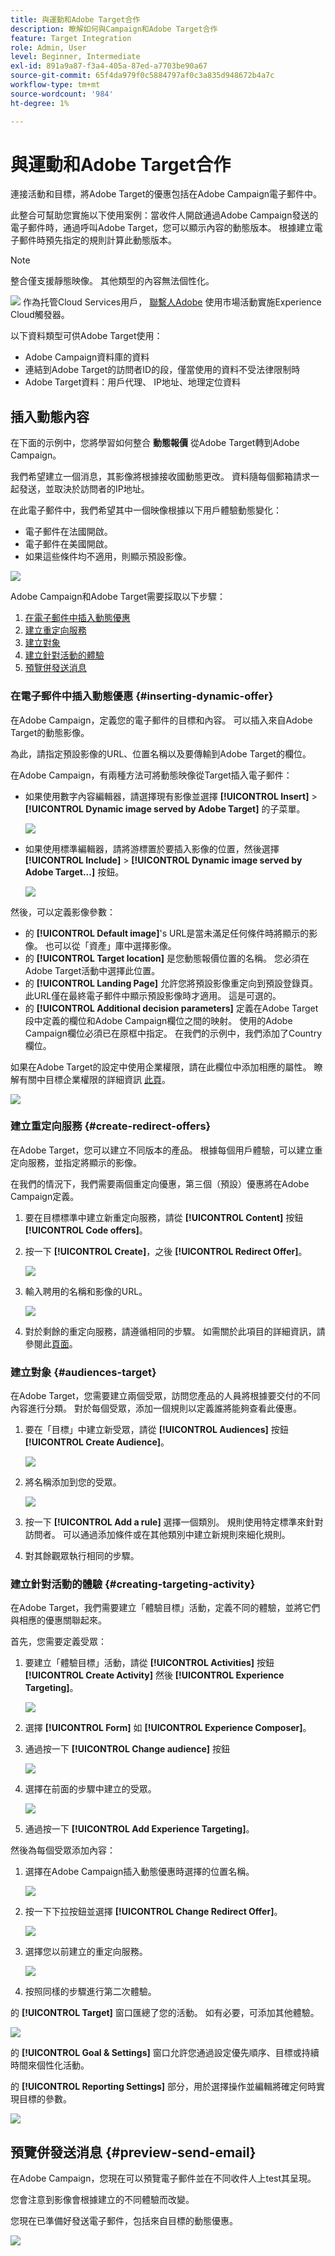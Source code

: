 ```yaml
---
title: 與運動和Adobe Target合作
description: 瞭解如何與Campaign和Adobe Target合作
feature: Target Integration
role: Admin, User
level: Beginner, Intermediate
exl-id: 891a9a87-f3a4-405a-87ed-a7703be90a67
source-git-commit: 65f4da979f0c5884797af0c3a835d948672b4a7c
workflow-type: tm+mt
source-wordcount: '984'
ht-degree: 1%

---
```


# 與運動和Adobe Target合作

連接活動和目標，將Adobe Target的優惠包括在Adobe Campaign電子郵件中。

此整合可幫助您實施以下使用案例：當收件人開啟通過Adobe Campaign發送的電子郵件時，通過呼叫Adobe Target，您可以顯示內容的動態版本。 根據建立電子郵件時預先指定的規則計算此動態版本。

>[!NOTE]
>整合僅支援靜態映像。 其他類型的內容無法個性化。

![](../assets/do-not-localize/speech.png)  作為托管Cloud Services用戶， [聯繫人Adobe](../start/campaign-faq.md#support) 使用市場活動實施Experience Cloud觸發器。

以下資料類型可供Adobe Target使用：

* Adobe Campaign資料庫的資料
* 連結到Adobe Target的訪問者ID的段，僅當使用的資料不受法律限制時
* Adobe Target資料：用戶代理、 IP地址、地理定位資料

## 插入動態內容

在下面的示例中，您將學習如何整合 **動態報價** 從Adobe Target轉到Adobe Campaign。

我們希望建立一個消息，其影像將根據接收國動態更改。 資料隨每個郵箱請求一起發送，並取決於訪問者的IP地址。

在此電子郵件中，我們希望其中一個映像根據以下用戶體驗動態變化：

* 電子郵件在法國開啟。
* 電子郵件在美國開啟。
* 如果這些條件均不適用，則顯示預設影像。

![](assets/target_4.png)

Adobe Campaign和Adobe Target需要採取以下步驟：

1. [在電子郵件中插入動態優惠](#inserting-dynamic-offer)
1. [建立重定向服務](#create-redirect-offers)
1. [建立對象](#audiences-target)
1. [建立針對活動的體驗](#creating-targeting-activity)
1. [預覽併發送消息](#preview-send-email)

### 在電子郵件中插入動態優惠 {#inserting-dynamic-offer}

在Adobe Campaign，定義您的電子郵件的目標和內容。 可以插入來自Adobe Target的動態影像。

為此，請指定預設影像的URL、位置名稱以及要傳輸到Adobe Target的欄位。

在Adobe Campaign，有兩種方法可將動態映像從Target插入電子郵件：

* 如果使用數字內容編輯器，請選擇現有影像並選擇 **[!UICONTROL Insert]** > **[!UICONTROL Dynamic image served by Adobe Target]** 的子菜單。

   ![](assets/target_5.png)

* 如果使用標準編輯器，請將游標置於要插入影像的位置，然後選擇 **[!UICONTROL Include]** > **[!UICONTROL Dynamic image served by Adobe Target...]** 按鈕。

   ![](assets/target_12.png)

然後，可以定義影像參數：

* 的 **[!UICONTROL Default image]**&#39;s URL是當未滿足任何條件時將顯示的影像。 也可以從「資產」庫中選擇影像。
* 的 **[!UICONTROL Target location]** 是您動態報價位置的名稱。 您必須在Adobe Target活動中選擇此位置。
* 的 **[!UICONTROL Landing Page]** 允許您將預設影像重定向到預設登錄頁。 此URL僅在最終電子郵件中顯示預設影像時才適用。 這是可選的。
* 的 **[!UICONTROL Additional decision parameters]**  定義在Adobe Target段中定義的欄位和Adobe Campaign欄位之間的映射。 使用的Adobe Campaign欄位必須已在原框中指定。 在我們的示例中，我們添加了Country欄位。

如果在Adobe Target的設定中使用企業權限，請在此欄位中添加相應的屬性。 瞭解有關中目標企業權限的詳細資訊 [此頁](https://experienceleague.adobe.com/docs/target/using/administer/manage-users/enterprise/properties-overview.html#administer)。

![](assets/target_13.png)

### 建立重定向服務 {#create-redirect-offers}

在Adobe Target，您可以建立不同版本的產品。 根據每個用戶體驗，可以建立重定向服務，並指定將顯示的影像。

在我們的情況下，我們需要兩個重定向優惠，第三個（預設）優惠將在Adobe Campaign定義。

1. 要在目標標準中建立新重定向服務，請從 **[!UICONTROL Content]** 按鈕 **[!UICONTROL Code offers]**。

1. 按一下 **[!UICONTROL Create]**，之後 **[!UICONTROL Redirect Offer]**。

   ![](assets/target_9.png)

1. 輸入聘用的名稱和影像的URL。

   ![](assets/target_6.png)

1. 對於剩餘的重定向服務，請遵循相同的步驟。 如需關於此項目的詳細資訊，請參閱此[頁面](https://experienceleague.adobe.com/docs/target/using/experiences/offers/offer-redirect.html#experiences)。

### 建立對象 {#audiences-target}

在Adobe Target，您需要建立兩個受眾，訪問您產品的人員將根據要交付的不同內容進行分類。 對於每個受眾，添加一個規則以定義誰將能夠查看此優惠。

1. 要在「目標」中建立新受眾，請從 **[!UICONTROL Audiences]** 按鈕 **[!UICONTROL Create Audience]**。

   ![](assets/audiences_1.png)

1. 將名稱添加到您的受眾。

   ![](assets/audiences_2.png)

1. 按一下 **[!UICONTROL Add a rule]** 選擇一個類別。 規則使用特定標準來針對訪問者。 可以通過添加條件或在其他類別中建立新規則來細化規則。

1. 對其餘觀眾執行相同的步驟。

### 建立針對活動的體驗 {#creating-targeting-activity}

在Adobe Target，我們需要建立「體驗目標」活動，定義不同的體驗，並將它們與相應的優惠關聯起來。

首先，您需要定義受眾：

1. 要建立「體驗目標」活動，請從 **[!UICONTROL Activities]** 按鈕 **[!UICONTROL Create Activity]** 然後 **[!UICONTROL Experience Targeting]**。

   ![](assets/target_10.png)

1. 選擇 **[!UICONTROL Form]** 如 **[!UICONTROL Experience Composer]**。

1. 通過按一下 **[!UICONTROL Change audience]** 按鈕

   ![](assets/target_10_2.png)

1. 選擇在前面的步驟中建立的受眾。

   ![](assets/target_10_3.png)

1. 通過按一下 **[!UICONTROL Add Experience Targeting]**。

然後為每個受眾添加內容：

1. 選擇在Adobe Campaign插入動態優惠時選擇的位置名稱。

   ![](assets/target_15.png)

1. 按一下下拉按鈕並選擇 **[!UICONTROL Change Redirect Offer]**。

   ![](assets/target_content.png)

1. 選擇您以前建立的重定向服務。

   ![](assets/target_content_2.png)

1. 按照同樣的步驟進行第二次體驗。

的 **[!UICONTROL Target]** 窗口匯總了您的活動。 如有必要，可添加其他體驗。

![](assets/target_experience.png)

的 **[!UICONTROL Goal & Settings]** 窗口允許您通過設定優先順序、目標或持續時間來個性化活動。

的 **[!UICONTROL Reporting Settings]** 部分，用於選擇操作並編輯將確定何時實現目標的參數。

![](assets/target_experience_2.png)

## 預覽併發送消息 {#preview-send-email}

在Adobe Campaign，您現在可以預覽電子郵件並在不同收件人上test其呈現。

您會注意到影像會根據建立的不同體驗而改變。

您現在已準備好發送電子郵件，包括來自目標的動態優惠。

![](assets/target_20.png)
